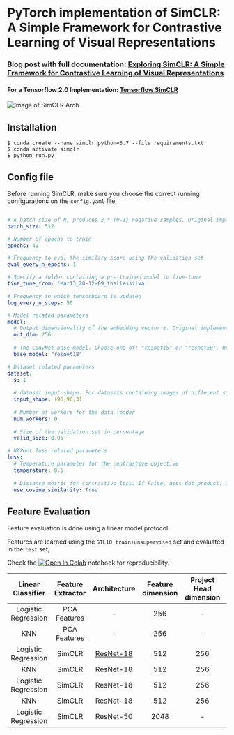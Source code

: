 # PyTorch implementation of SimCLR: A Simple Framework for Contrastive Learning of Visual Representations

### Blog post with full documentation: [Exploring SimCLR: A Simple Framework for Contrastive Learning of Visual Representations](https://sthalles.github.io/simple-self-supervised-learning/)

#### For a Tensorflow 2.0 Implementation: [Tensorflow SimCLR](https://github.com/sthalles/SimCLR-tensorflow)

![Image of SimCLR Arch](https://sthalles.github.io/assets/contrastive-self-supervised/cover.png)


## Installation

```
$ conda create --name simclr python=3.7 --file requirements.txt
$ conda activate simclr
$ python run.py
```

## Config file

Before running SimCLR, make sure you choose the correct running configurations on the ```config.yaml``` file.

```yaml

# A batch size of N, produces 2 * (N-1) negative samples. Original implementation uses a batch size of 8192
batch_size: 512 

# Number of epochs to train
epochs: 40

# Frequency to eval the similary score using the validation set
eval_every_n_epochs: 1

# Specify a folder containing a pre-trained model to fine-tune
fine_tune_from: 'Mar13_20-12-09_thallessilva'

# Frequency to which tensorboard is updated
log_every_n_steps: 50

# Model related parameters
model:
  # Output dimensionality of the embedding vector z. Original implementation uses 2048
  out_dim: 256 
  
  # The ConvNet base model. Choose one of: "resnet18" or "resnet50". Original implementation uses resnet50
  base_model: "resnet18"

# Dataset related parameters
dataset:
  s: 1
  
  # dataset input shape. For datasets containing images of different size, this defines the final 
  input_shape: (96,96,3) 
  
  # Number of workers for the data loader
  num_workers: 0
  
  # Size of the validation set in percentage
  valid_size: 0.05

# NTXent loss related parameters
loss:
  # Temperature parameter for the contrastive objective
  temperature: 0.5 
  
  # Distance metric for contrastive loss. If False, uses dot product. Original implementation uses cosine similarity.
  use_cosine_similarity: True
```

## Feature Evaluation

Feature evaluation is done using a linear model protocol. 

Features are learned using the ```STL10 train+unsupervised``` set and evaluated in the ```test``` set;

Check the [![Open In Colab](https://colab.research.google.com/assets/colab-badge.svg)](https://colab.research.google.com/github/sthalles/SimCLR/blob/9d071bb3dd93e921217c415cf0924aad2d0b13eb/feature_eval/linear_feature_eval.ipynb) notebook for reproducibility.

|  Linear Classifier  | Feature Extractor | Architecture | Feature dimension | Project Head  dimension | Trained for (# epochs) | STL10 Top 1 |
|:-------------------:|:-----------------:|:------------:|:-----------------:|:-----------------------:|:----------------------:|:-----------:|
| Logistic Regression |    PCA Features   |       -      |        256        |            -            |                        |    36.0%    |
|         KNN         |    PCA Features   |       -      |        256        |            -            |                        |    31.8%    |
| Logistic Regression |       SimCLR      |   [ResNet-18](https://drive.google.com/file/d/12kKgvo4h41G9qnDdhDnZXFlR5_aqvaVR/view?usp=sharing)  |        512        |           256           |           40           |    70.3%    |
|         KNN         |       SimCLR      |   ResNet-18  |        512        |           256           |           40           |    66.2%    |
| Logistic Regression |       SimCLR      |   ResNet-18  |        512        |           256           |           80           |             |
|         KNN         |       SimCLR      |   ResNet-18  |        512        |           256           |           80           |      -      |
| Logistic Regression |       SimCLR      |   ResNet-50  |        2048       |            -            |           40           |      -      |

